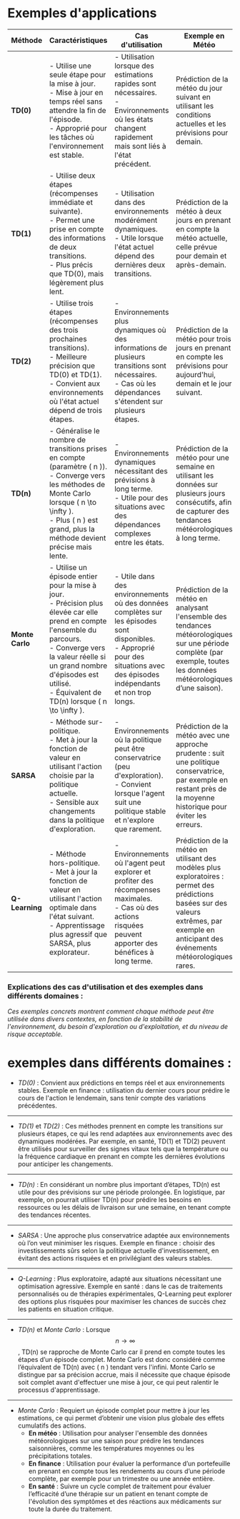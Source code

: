 # Exemples d'applications

| Méthode         | Caractéristiques                                        | Cas d'utilisation                                         | Exemple en Météo                                                | Exemple en Finance                         | Exemple en Santé                                         |
|-----------------|---------------------------------------------------------|-----------------------------------------------------------|------------------------------------------------------------------|-------------------------------------------|-----------------------------------------------------------|
| **TD(0)**       | - Utilise une seule étape pour la mise à jour.<br>- Mise à jour en temps réel sans attendre la fin de l'épisode.<br>- Approprié pour les tâches où l'environnement est stable. | - Utilisation lorsque des estimations rapides sont nécessaires.<br>- Environnements où les états changent rapidement mais sont liés à l'état précédent. | Prédiction de la météo du jour suivant en utilisant les conditions actuelles et les prévisions pour demain. | Prédiction du prix d'une action pour le lendemain en utilisant le cours actuel et les fluctuations immédiates. | Surveillance en temps réel de la fréquence cardiaque d'un patient, en se basant sur le dernier relevé pour prédire la valeur suivante. |
| **TD(1)**       | - Utilise deux étapes (récompenses immédiate et suivante).<br>- Permet une prise en compte des informations de deux transitions.<br>- Plus précis que TD(0), mais légèrement plus lent. | - Utilisation dans des environnements modérément dynamiques.<br>- Utile lorsque l'état actuel dépend des dernières deux transitions. | Prédiction de la météo à deux jours en prenant en compte la météo actuelle, celle prévue pour demain et après-demain. | Prédiction du cours d'une action à deux jours en utilisant la tendance du jour et celle prévue pour le lendemain. | Suivi de l'évolution de la température corporelle pour prédire les pics de fièvre dans les prochaines 48 heures. |
| **TD(2)**       | - Utilise trois étapes (récompenses des trois prochaines transitions).<br>- Meilleure précision que TD(0) et TD(1).<br>- Convient aux environnements où l'état actuel dépend de trois étapes. | - Environnements plus dynamiques où des informations de plusieurs transitions sont nécessaires.<br>- Cas où les dépendances s'étendent sur plusieurs étapes. | Prédiction de la météo pour trois jours en prenant en compte les prévisions pour aujourd'hui, demain et le jour suivant. | Estimation de la volatilité d'un actif financier sur trois jours, en utilisant les tendances des jours précédents. | Prédiction de la glycémie pour les patients diabétiques en tenant compte des trois dernières mesures de glucose. |
| **TD(n)**       | - Généralise le nombre de transitions prises en compte (paramètre \( n \)).<br>- Converge vers les méthodes de Monte Carlo lorsque \( n \to \infty \).<br>- Plus \( n \) est grand, plus la méthode devient précise mais lente. | - Environnements dynamiques nécessitant des prévisions à long terme.<br>- Utile pour des situations avec des dépendances complexes entre les états. | Prédiction de la météo pour une semaine en utilisant les données sur plusieurs jours consécutifs, afin de capturer des tendances météorologiques à long terme. | Prédiction des cours de la bourse sur une semaine, en utilisant les tendances sur plusieurs jours pour évaluer la probabilité d'une hausse ou baisse continue. | Anticipation des symptômes d'une maladie chronique en observant les tendances de l'état de santé du patient sur plusieurs jours. |
| **Monte Carlo** | - Utilise un épisode entier pour la mise à jour.<br>- Précision plus élevée car elle prend en compte l'ensemble du parcours.<br>- Converge vers la valeur réelle si un grand nombre d'épisodes est utilisé.<br>- Équivalent de TD(n) lorsque \( n \to \infty \). | - Utile dans des environnements où des données complètes sur les épisodes sont disponibles.<br>- Approprié pour des situations avec des épisodes indépendants et non trop longs. | Prédiction de la météo en analysant l'ensemble des tendances météorologiques sur une période complète (par exemple, toutes les données météorologiques d’une saison). | Estimation de la performance d’un portefeuille d’investissement en observant l’évolution complète sur un trimestre ou une année pour calculer les rendements moyens. | Évaluation de l'efficacité d'un traitement en suivant l'ensemble des symptômes et des signes vitaux d’un patient pendant un cycle de traitement. |
| **SARSA**       | - Méthode sur-politique.<br>- Met à jour la fonction de valeur en utilisant l'action choisie par la politique actuelle.<br>- Sensible aux changements dans la politique d'exploration. | - Environnements où la politique peut être conservatrice (peu d'exploration).<br>- Convient lorsque l'agent suit une politique stable et n'explore que rarement. | Prédiction de la météo avec une approche prudente : suit une politique conservatrice, par exemple en restant près de la moyenne historique pour éviter les erreurs. | Choix d'investissements sûrs et conservateurs en fonction de la politique d'investissement (ex. rester sur des obligations d'État). | Suivi des patients avec une politique conservatrice de traitement pour minimiser les risques de complications. |
| **Q-Learning**  | - Méthode hors-politique.<br>- Met à jour la fonction de valeur en utilisant l'action optimale dans l'état suivant.<br>- Apprentissage plus agressif que SARSA, plus explorateur. | - Environnements où l'agent peut explorer et profiter des récompenses maximales.<br>- Cas où des actions risquées peuvent apporter des bénéfices à long terme. | Prédiction de la météo en utilisant des modèles plus exploratoires : permet des prédictions basées sur des valeurs extrêmes, par exemple en anticipant des événements météorologiques rares. | Stratégie d'investissement agressive avec exploration des actions à forte volatilité pour maximiser les gains potentiels. | Traitement personnalisé basé sur des thérapies expérimentales pour des patients à haut risque ou en situation critique. |

### Explications des cas d'utilisation et des exemples dans différents domaines :



*Ces exemples concrets montrent comment chaque méthode peut être utilisée dans divers contextes, en fonction de la stabilité de l'environnement, du besoin d'exploration ou d'exploitation, et du niveau de risque acceptable.*



# exemples dans différents domaines :

- *TD(0)* : Convient aux prédictions en temps réel et aux environnements stables. Exemple en finance : utilisation du dernier cours pour prédire le cours de l'action le lendemain, sans tenir compte des variations précédentes.

-----

- *TD(1)* et *TD(2)* : Ces méthodes prennent en compte les transitions sur plusieurs étapes, ce qui les rend adaptées aux environnements avec des dynamiques modérées. Par exemple, en santé, TD(1) et TD(2) peuvent être utilisés pour surveiller des signes vitaux tels que la température ou la fréquence cardiaque en prenant en compte les dernières évolutions pour anticiper les changements.

-----
- *TD(n)* : En considérant un nombre plus important d’étapes, TD(n) est utile pour des prévisions sur une période prolongée. En logistique, par exemple, on pourrait utiliser TD(n) pour prédire les besoins en ressources ou les délais de livraison sur une semaine, en tenant compte des tendances récentes.

-----
- *SARSA* : Une approche plus conservatrice adaptée aux environnements où l’on veut minimiser les risques. Exemple en finance : choisir des investissements sûrs selon la politique actuelle d'investissement, en évitant des actions risquées et en privilégiant des valeurs stables.

-----
- *Q-Learning* : Plus exploratoire, adapté aux situations nécessitant une optimisation agressive. Exemple en santé : dans le cas de traitements personnalisés ou de thérapies expérimentales, Q-Learning peut explorer des options plus risquées pour maximiser les chances de succès chez les patients en situation critique.

-----
- *TD(n)* et *Monte Carlo* : Lorsque $$ n \to \infty $$, TD(n) se rapproche de Monte Carlo car il prend en compte toutes les étapes d’un épisode complet. Monte Carlo est donc considéré comme l’équivalent de TD(n) avec \( n \) tendant vers l'infini. Monte Carlo se distingue par sa précision accrue, mais il nécessite que chaque épisode soit complet avant d'effectuer une mise à jour, ce qui peut ralentir le processus d'apprentissage.

-----
- *Monte Carlo* : Requiert un épisode complet pour mettre à jour les estimations, ce qui permet d’obtenir une vision plus globale des effets cumulatifs des actions.
    - **En météo** : Utilisation pour analyser l'ensemble des données météorologiques sur une saison pour prédire les tendances saisonnières, comme les températures moyennes ou les précipitations totales.
    - **En finance** : Utilisation pour évaluer la performance d’un portefeuille en prenant en compte tous les rendements au cours d’une période complète, par exemple pour un trimestre ou une année entière.
    - **En santé** : Suivre un cycle complet de traitement pour évaluer l’efficacité d’une thérapie sur un patient en tenant compte de l'évolution des symptômes et des réactions aux médicaments sur toute la durée du traitement.







